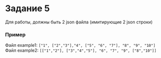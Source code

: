 # Задание 5

Для работы, должны быть 2 json файла (имитирующие 2 json строки)

### Пример
Файл example1: `["1", ["2","3"],"4", ["5", "6", "7"], "8", "9", "10"]` \
Файл example2: `[["1","2"], ["3","4","5"], "6", "7", "9", ["8","10"]]` 

